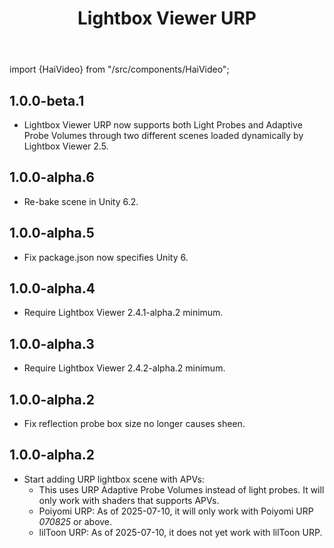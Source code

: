 ﻿---
title: Lightbox Viewer URP
---

import {HaiVideo} from "/src/components/HaiVideo";

## 1.0.0-beta.1

- Lightbox Viewer URP now supports both Light Probes and Adaptive Probe Volumes through two different scenes loaded dynamically
  by Lightbox Viewer 2.5.

## 1.0.0-alpha.6

- Re-bake scene in Unity 6.2.

## 1.0.0-alpha.5

- Fix package.json now specifies Unity 6.

## 1.0.0-alpha.4

- Require Lightbox Viewer 2.4.1-alpha.2 minimum.

## 1.0.0-alpha.3

- Require Lightbox Viewer 2.4.2-alpha.2 minimum.

## 1.0.0-alpha.2

- Fix reflection probe box size no longer causes sheen.

## 1.0.0-alpha.2

- Start adding URP lightbox scene with APVs:
  - This uses URP Adaptive Probe Volumes instead of light probes. It will only work with shaders that supports APVs.
  - Poiyomi URP: As of 2025-07-10, it will only work with Poiyomi URP *070825* or above.
  - lilToon URP: As of 2025-07-10, it does not yet work with lilToon URP.
